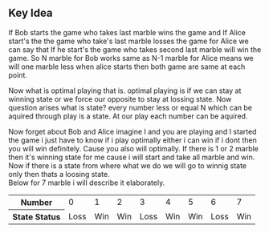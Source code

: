 ## Key Idea
If Bob starts the game who takes last marble wins the game and If Alice start's the the game who take's last marble losses the game 
for Alice we can say that If he start's the game who takes second last marble will win the game. So N marble for Bob works same as N-1 marble for Alice means we will one marble
less when alice starts then both game are same at each point.

Now what is optimal playing that is. optimal playing is if we can stay at winning state or we force our opposite to stay at lossing state. Now question arises what is state?
every number less or equal N which can be aquired through play is a state. At our play each number can be aquired.

Now forget about Bob and Alice imagine I and you are playing and I started the game i just have to know if i play optimally either i can win if i dont then you will win definitely. Cause you also will optimally.
If there is 1 or 2 marble then it's winning state for me cause i will start and take all marble and win. Now if there is a state from where what we do we will go to winnig state only then thats a loosing state.<br>
Below for 7 marble i will describe it elaborately.
<table>
  <tr> <th>Number</th><td> 0</td><td>1 </td><td>2 </td> <td> 3</td><td>4 </td><td>5 </td><td>6 </td><td>7 </td></tr>
  <tr> <th>State Status</th><td> Loss</td> <td>Win</td> <td>Win </td> <td> Loss</td><td>Win </td><td>Win </td><td>Loss </td><td>Win </td></tr>
</table>
